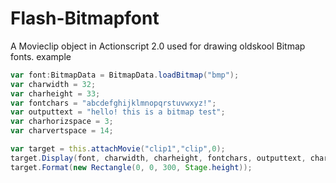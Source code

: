 # Flash-Bitmapfont
A Movieclip object in Actionscript 2.0 used for drawing oldskool Bitmap fonts.
example 

```actionscript
var font:BitmapData = BitmapData.loadBitmap("bmp");
var charwidth = 32;
var charheight = 33;
var fontchars = "abcdefghijklmnopqrstuvwxyz!";
var outputtext = "hello! this is a bitmap test";
var charhorizspace = 3;
var charvertspace = 14;

var target = this.attachMovie("clip1","clip",0);
target.Display(font, charwidth, charheight, fontchars, outputtext, charhorizspace, charvertspace);
target.Format(new Rectangle(0, 0, 300, Stage.height));
```
